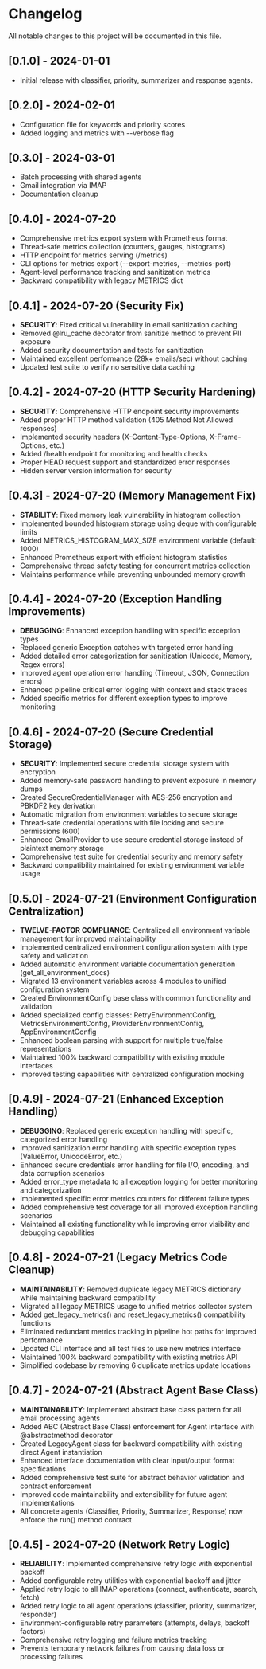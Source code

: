 # Changelog

All notable changes to this project will be documented in this file.

## [0.1.0] - 2024-01-01
- Initial release with classifier, priority, summarizer and response agents.

## [0.2.0] - 2024-02-01
- Configuration file for keywords and priority scores
- Added logging and metrics with --verbose flag

## [0.3.0] - 2024-03-01
- Batch processing with shared agents
- Gmail integration via IMAP
- Documentation cleanup

## [0.4.0] - 2024-07-20
- Comprehensive metrics export system with Prometheus format
- Thread-safe metrics collection (counters, gauges, histograms)
- HTTP endpoint for metrics serving (/metrics)
- CLI options for metrics export (--export-metrics, --metrics-port)
- Agent-level performance tracking and sanitization metrics
- Backward compatibility with legacy METRICS dict

## [0.4.1] - 2024-07-20 (Security Fix)
- **SECURITY**: Fixed critical vulnerability in email sanitization caching
- Removed @lru_cache decorator from sanitize method to prevent PII exposure
- Added security documentation and tests for sanitization
- Maintained excellent performance (28k+ emails/sec) without caching
- Updated test suite to verify no sensitive data caching

## [0.4.2] - 2024-07-20 (HTTP Security Hardening)
- **SECURITY**: Comprehensive HTTP endpoint security improvements
- Added proper HTTP method validation (405 Method Not Allowed responses)
- Implemented security headers (X-Content-Type-Options, X-Frame-Options, etc.)
- Added /health endpoint for monitoring and health checks
- Proper HEAD request support and standardized error responses
- Hidden server version information for security

## [0.4.3] - 2024-07-20 (Memory Management Fix)
- **STABILITY**: Fixed memory leak vulnerability in histogram collection
- Implemented bounded histogram storage using deque with configurable limits
- Added METRICS_HISTOGRAM_MAX_SIZE environment variable (default: 1000)
- Enhanced Prometheus export with efficient histogram statistics
- Comprehensive thread safety testing for concurrent metrics collection
- Maintains performance while preventing unbounded memory growth

## [0.4.4] - 2024-07-20 (Exception Handling Improvements)
- **DEBUGGING**: Enhanced exception handling with specific exception types
- Replaced generic Exception catches with targeted error handling
- Added detailed error categorization for sanitization (Unicode, Memory, Regex errors)
- Improved agent operation error handling (Timeout, JSON, Connection errors)
- Enhanced pipeline critical error logging with context and stack traces
- Added specific metrics for different exception types to improve monitoring

## [0.4.6] - 2024-07-20 (Secure Credential Storage)
- **SECURITY**: Implemented secure credential storage system with encryption
- Added memory-safe password handling to prevent exposure in memory dumps
- Created SecureCredentialManager with AES-256 encryption and PBKDF2 key derivation
- Automatic migration from environment variables to secure storage
- Thread-safe credential operations with file locking and secure permissions (600)
- Enhanced GmailProvider to use secure credential storage instead of plaintext memory storage
- Comprehensive test suite for credential security and memory safety
- Backward compatibility maintained for existing environment variable usage

## [0.5.0] - 2024-07-21 (Environment Configuration Centralization)
- **TWELVE-FACTOR COMPLIANCE**: Centralized all environment variable management for improved maintainability
- Implemented centralized environment configuration system with type safety and validation
- Added automatic environment variable documentation generation (get_all_environment_docs)
- Migrated 13 environment variables across 4 modules to unified configuration system
- Created EnvironmentConfig base class with common functionality and validation
- Added specialized config classes: RetryEnvironmentConfig, MetricsEnvironmentConfig, ProviderEnvironmentConfig, AppEnvironmentConfig
- Enhanced boolean parsing with support for multiple true/false representations
- Maintained 100% backward compatibility with existing module interfaces
- Improved testing capabilities with centralized configuration mocking

## [0.4.9] - 2024-07-21 (Enhanced Exception Handling)
- **DEBUGGING**: Replaced generic exception handling with specific, categorized error handling
- Improved sanitization error handling with specific exception types (ValueError, UnicodeError, etc.)
- Enhanced secure credentials error handling for file I/O, encoding, and data corruption scenarios
- Added error_type metadata to all exception logging for better monitoring and categorization
- Implemented specific error metrics counters for different failure types
- Added comprehensive test coverage for all improved exception handling scenarios
- Maintained all existing functionality while improving error visibility and debugging capabilities

## [0.4.8] - 2024-07-21 (Legacy Metrics Code Cleanup)
- **MAINTAINABILITY**: Removed duplicate legacy METRICS dictionary while maintaining backward compatibility
- Migrated all legacy METRICS usage to unified metrics collector system
- Added get_legacy_metrics() and reset_legacy_metrics() compatibility functions
- Eliminated redundant metrics tracking in pipeline hot paths for improved performance
- Updated CLI interface and all test files to use new metrics interface
- Maintained 100% backward compatibility with existing metrics API
- Simplified codebase by removing 6 duplicate metrics update locations

## [0.4.7] - 2024-07-21 (Abstract Agent Base Class)
- **MAINTAINABILITY**: Implemented abstract base class pattern for all email processing agents
- Added ABC (Abstract Base Class) enforcement for Agent interface with @abstractmethod decorator
- Created LegacyAgent class for backward compatibility with existing direct Agent instantiation
- Enhanced interface documentation with clear input/output format specifications
- Added comprehensive test suite for abstract behavior validation and contract enforcement
- Improved code maintainability and extensibility for future agent implementations
- All concrete agents (Classifier, Priority, Summarizer, Response) now enforce the run() method contract

## [0.4.5] - 2024-07-20 (Network Retry Logic)
- **RELIABILITY**: Implemented comprehensive retry logic with exponential backoff
- Added configurable retry utilities with exponential backoff and jitter
- Applied retry logic to all IMAP operations (connect, authenticate, search, fetch)
- Added retry logic to all agent operations (classifier, priority, summarizer, responder)
- Environment-configurable retry parameters (attempts, delays, backoff factors)
- Comprehensive retry logging and failure metrics tracking
- Prevents temporary network failures from causing data loss or processing failures
